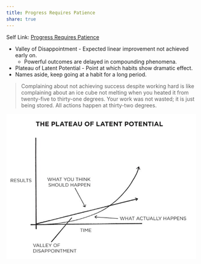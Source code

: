 ```yaml
---
title: Progress Requires Patience
share: true
---
```


Self Link: [Progress Requires Patience](Progress%20Requires%20Patience.md)

* Valley of Disappointment - Expected linear improvement not achieved early on.
  * Powerful outcomes are delayed in compounding phenomena.
* Plateau of Latent Potential - Point at which habits show dramatic effect.
* Names aside, keep going at a habit for a long period.

 > 
 > Complaining about not achieving success despite working hard is like complaining about an ice cube not melting when you heated it from twenty-five to thirty-one degrees. Your work was not wasted; it is just being stored. All actions happen at thirty-two degrees.

![LatentPotential.jpeg](./2.%20Areas/Productivity/LatentPotential.jpeg)
